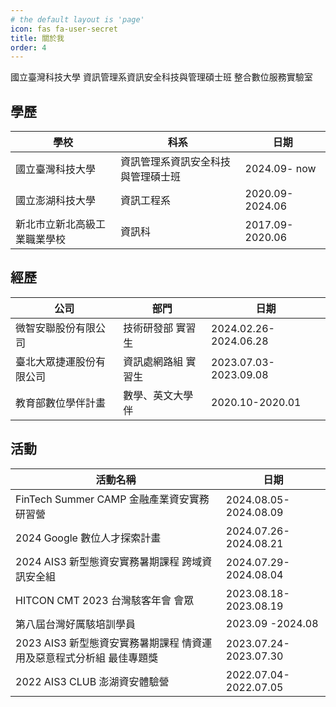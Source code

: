 ```yaml
---
# the default layout is 'page'
icon: fas fa-user-secret
title: 關於我
order: 4
---
```


國立臺灣科技大學
資訊管理系資訊安全科技與管理碩士班
整合數位服務實驗室

## 學歷

| 學校                         | 科系                               | 日期            |
| ---------------------------- | ---------------------------------- | --------------- |
| 國立臺灣科技大學             | 資訊管理系資訊安全科技與管理碩士班 | 2024.09- now    |
| 國立澎湖科技大學             | 資訊工程系                         | 2020.09-2024.06 |
| 新北市立新北高級工業職業學校 | 資訊科                             | 2017.09-2020.06 |

<!-- ## 技能 -->

<!-- | 比賽名稱                  | 名次  | 日期                  |
| ------------------------- | ----- | --------------------- |
| 2024 AIS3 Pre-exam CTF    | 183th | 2024.05.25-2024.05.27 |
| 112 年資安技能金盾獎 初賽 |       | 2023.10.14            | -->

## 經歷

| 公司                     | 部門                | 日期                  |
| ------------------------ | ------------------- | --------------------- |
| 微智安聯股份有限公司     | 技術研發部 實習生   | 2024.02.26-2024.06.28 |
| 臺北大眾捷運股份有限公司 | 資訊處網路組 實習生 | 2023.07.03-2023.09.08 |
| 教育部數位學伴計畫       | 數學、英文大學伴    | 2020.10-2020.01       |

## 活動

| 活動名稱                                                             | 日期                  |
| -------------------------------------------------------------------- | --------------------- |
| FinTech Summer CAMP 金融產業資安實務研習營                           | 2024.08.05-2024.08.09 |
| 2024 Google 數位人才探索計畫                                         | 2024.07.26-2024.08.21 |
| 2024 AIS3 新型態資安實務暑期課程 跨域資訊安全組                      | 2024.07.29-2024.08.04 |
| HITCON CMT 2023 台灣駭客年會 會眾                                    | 2023.08.18-2023.08.19 |
| 第八屆台灣好厲駭培訓學員                                             | 2023.09 -2024.08      |
| 2023 AIS3 新型態資安實務暑期課程 情資運用及惡意程式分析組 最佳專題獎 | 2023.07.24-2023.07.30 |
| 2022 AIS3 CLUB 澎湖資安體驗營                                        | 2022.07.04-2022.07.05 |
